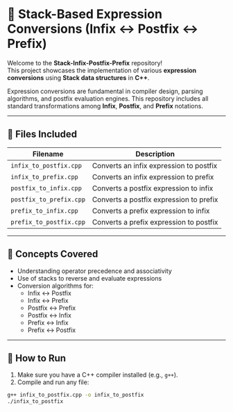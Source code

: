 # 🔁 Stack-Based Expression Conversions (Infix ↔ Postfix ↔ Prefix)

Welcome to the **Stack-Infix-Postfix-Prefix** repository!  
This project showcases the implementation of various **expression conversions** using **Stack data structures** in **C++**.

Expression conversions are fundamental in compiler design, parsing algorithms, and postfix evaluation engines. This repository includes all standard transformations among **Infix**, **Postfix**, and **Prefix** notations.

---

## 📂 Files Included

| Filename                | Description                                      |
|------------------------|--------------------------------------------------|
| `infix_to_postfix.cpp` | Converts an infix expression to postfix         |
| `infix_to_prefix.cpp`  | Converts an infix expression to prefix          |
| `postfix_to_infix.cpp` | Converts a postfix expression to infix          |
| `postfix_to_prefix.cpp`| Converts a postfix expression to prefix         |
| `prefix_to_infix.cpp`  | Converts a prefix expression to infix           |
| `prefix_to_postfix.cpp`| Converts a prefix expression to postfix         |

---

## 🧠 Concepts Covered

- Understanding operator precedence and associativity
- Use of stacks to reverse and evaluate expressions
- Conversion algorithms for:
  - Infix ↔ Postfix
  - Infix ↔ Prefix
  - Postfix ↔ Prefix
  - Postfix ↔ Infix
  - Prefix ↔ Infix
  - Prefix ↔ Postfix

---

## 🚀 How to Run

1. Make sure you have a C++ compiler installed (e.g., `g++`).
2. Compile and run any file:

```bash
g++ infix_to_postfix.cpp -o infix_to_postfix
./infix_to_postfix
